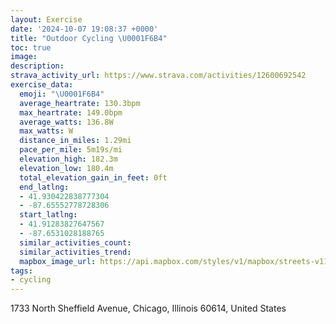 ```yaml
---
layout: Exercise
date: '2024-10-07 19:08:37 +0000'
title: "Outdoor Cycling \U0001F6B4"
toc: true
image:
description:
strava_activity_url: https://www.strava.com/activities/12600692542
exercise_data:
  emoji: "\U0001F6B4"
  average_heartrate: 130.3bpm
  max_heartrate: 149.0bpm
  average_watts: 136.8W
  max_watts: W
  distance_in_miles: 1.29mi
  pace_per_mile: 5m19s/mi
  elevation_high: 182.3m
  elevation_low: 180.4m
  total_elevation_gain_in_feet: 0ft
  end_latlng:
  - 41.930422838777304
  - -87.65552778728306
  start_latlng:
  - 41.91283827647567
  - -87.6531028188765
  similar_activities_count:
  similar_activities_trend:
  mapbox_image_url: https://api.mapbox.com/styles/v1/mapbox/streets-v11/static/path-5+787af2-1.0(opy~Frw~uOcGFoHLc%40AqHN%7DE%3FyHNoDDyAAoCD%7D%40FuC%3FeADw%40%40eF%40wADkAHyBCSCY%3F%5DEKBO%5C%7D%40%60BaA~A),pin-s-s+e5b22e(-87.65322,41.91512),pin-s-f+89ae00(-87.65476999999997,41.92980999999999)/auto/800x800?access_token=pk.eyJ1Ijoiam9zaGJlY2ttYW4iLCJhIjoiY205eWR2aDd1MWZ6djJrbXc4a3M0bWZleiJ9.XiG9OWkNcZk2QzjJbxLB4A
tags:
- cycling
---
```




1733 North Sheffield Avenue, Chicago, Illinois 60614, United States

